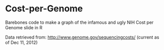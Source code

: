 Cost-per-Genome
===============

Barebones code to make a graph of the infamous and ugly NIH Cost per Genome slide in R

Data retrieved from: http://www.genome.gov/sequencingcosts/  (current as of Dec 11, 2012)
